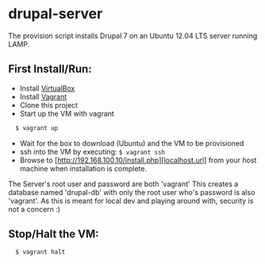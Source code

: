 drupal-server
==============

The provision script installs Drupal 7 on an Ubuntu 12.04 LTS server running LAMP.

## First Install/Run:
* Install [VirtualBox][virtualbox.url]
* Install [Vagrant][vagrant.url]
* Clone this project
* Start up the VM with vagrant

```bash
  $ vagrant up
```
* Wait for the box to download (Ubuntu) and the VM to be provisioned
* ssh into the VM by executing: `$ vagrant ssh`
* Browse to [http://192.168.100.10/install.php][localhost.url] from your host machine when installation is complete.

The Server's root user and password are both 'vagrant'
This creates a database named 'drupal-db' with only the root user who's password is also 'vagrant'.
As this is meant for local dev and playing around with, security is not a concern :)

## Stop/Halt the VM:

```bash
  $ vagrant halt
```

[virtualbox.url]:https://www.virtualbox.org/
[vagrant.url]:http://www.vagrantup.com/
[localhost.url]:http://192.168.100.10/install.php

